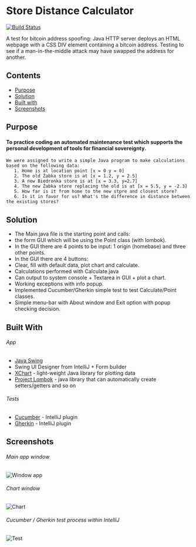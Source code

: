 # Store Distance Calculator

[![Build Status](https://travis-ci.org/meshcode/store-distance-calculator.svg?branch=master)](https://travis-ci.org/meshcode/store-distance-calculator)

A test for bitcoin address spoofing: Java HTTP server deploys an HTML webpage with a CSS DIV element containing a bitcoin address. Testing to see if a man-in-the-middle attack may have swapped the address for another.
## Contents
* [Purpose](#purpose)
* [Solution](#solution)
* [Built with](#built-with)
* [Screenshots](#screenshots)

## Purpose
#### To practice coding an automated maintenance test which supports the personal development of tools for financial sovereignty.
``` 
We were assigned to write a simple Java program to make calculations based on the following data:
   1. Home is at location point [x = 0 y = 0]
   2. The old Żabka store is at [x = 1.2, y = 2.5]
   3. A new Biedronka store is at [x = 3.3, y=2.7]
   4. The new Żabka store replacing the old is at [x = 5.5, y = -2.3] 
   5. How far is it from home to the new stpre and closest store?
   6. Is it in favor for us? What's the difference in distance between the existing stores?
 ```
 
## Solution  
  - The Main.java file is the starting point and calls:
  - the form GUI which will be using the Point class (with lombok).
  - In the GUI there are 4 points to be input: 1 origin (homebase) and three other points.
  - In the GUI there are 4 buttons: 
  - Clear, fill with default data, plot chart and calculate.
  - Calculations performed with Calculate.java
  - Can output to system console + Textarea in GUI + plot a chart.
  - Working exceptions with info popup.
  - Implemented Cucumber/Gherkin simple test to test Calculate/Point classes.
  - Simple menu-bar with About window and Exit option with popup checking decision.
  
## Built With
###### App
  - [Java Swing](https://docs.oracle.com/javase/7/docs/api/javax/swing/package-summary.html)
  - Swing UI Designer from IntelliJ + Form builder
  - [XChart](https://github.com/knowm/XChart) - light-weight Java library for plotting data
  - [Project Lombok](https://projectlombok.org/) -  java library that can automatically create setters/getters and so on
###### Tests
  - [Cucumber](https://cucumber.io/) - IntelliJ plugin
  - [Gherkin](https://cucumber.io/docs/gherkin/) - IntelliJ plugin
  
## Screenshots  
  
  ###### Main app window
  ![Window app](https://i.imgur.com/TZ9ud2g.png)
  ###### Chart window
  ![Chart](https://i.imgur.com/Zwiv7dQ.png)
  ###### Cucumber / Gherkin test process within IntelliJ
  ![Test](https://i.imgur.com/uhXxP9p.jpg)
  
  